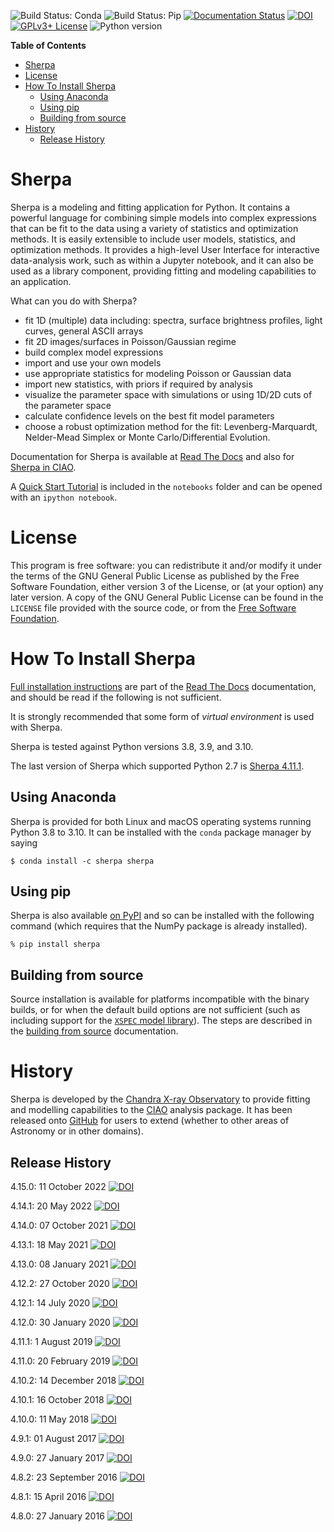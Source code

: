 ![Build Status: Conda](https://github.com/sherpa/sherpa/workflows/Conda%20CI/badge.svg)
![Build Status: Pip](https://github.com/sherpa/sherpa/workflows/Pip%20CI/badge.svg)
[![Documentation Status](https://readthedocs.org/projects/sherpa/badge/)](https://sherpa.readthedocs.io/)
[![DOI](https://zenodo.org/badge/683/sherpa/sherpa.svg)](https://zenodo.org/badge/latestdoi/683/sherpa/sherpa)
[![GPLv3+ License](https://img.shields.io/badge/license-GPLv3+-blue.svg)](https://www.gnu.org/copyleft/gpl.html)
![Python version](https://img.shields.io/badge/Python-3.8,3.9,3.10-green.svg?style=flat)

<!-- TOC *generated with [DocToc](https://github.com/thlorenz/doctoc)* -->
**Table of Contents**

- [Sherpa](#sherpa)
- [License](#license)
- [How To Install Sherpa](#how-to-install-sherpa)
  - [Using Anaconda](#using-anaconda)
  - [Using pip](#using-pip)
  - [Building from source](#building-from-source)
- [History](#history)
  - [Release History](#release-history)

<!-- END doctoc generated TOC please keep comment here to allow auto update -->


Sherpa
======

Sherpa is a modeling and fitting application for Python. It contains a
powerful language for combining simple models into complex expressions
that can be fit to the data using a variety of statistics and
optimization methods.  It is easily extensible to include user models,
statistics, and optimization methods.  It provides a high-level User
Interface for interactive data-analysis work, such as within a
Jupyter notebook, and it can also be used as a library component,
providing fitting and modeling capabilities to an application.

What can you do with Sherpa?

- fit 1D (multiple) data including: spectra, surface brightness profiles, light curves, general ASCII arrays
- fit 2D images/surfaces in Poisson/Gaussian regime
- build complex model expressions
- import and use your own models
- use appropriate statistics for modeling Poisson or Gaussian data
- import new statistics, with priors if required by analysis
- visualize the parameter space with simulations or using 1D/2D cuts of the parameter space
- calculate confidence levels on the best fit model parameters
- choose a robust optimization method for the fit: Levenberg-Marquardt, Nelder-Mead Simplex or Monte Carlo/Differential Evolution.

Documentation for Sherpa is available at
[Read The Docs](https://sherpa.readthedocs.io/)
and also for [Sherpa in CIAO](http://cxc.harvard.edu/sherpa/).

A [Quick Start Tutorial](http://nbviewer.ipython.org/github/sherpa/sherpa/tree/main/notebooks/SherpaQuickStart.ipynb)
is included in the `notebooks` folder and can be opened with an `ipython notebook`.

License
=======

This program is free software: you can redistribute it and/or modify it under
the terms of the GNU General Public License as published by the Free Software
Foundation, either version 3 of the License, or (at your option) any later
version. A copy of the GNU General Public License can be found in the
`LICENSE` file provided with the source code, or from the
[Free Software Foundation](http://www.gnu.org/licenses/).

How To Install Sherpa
=====================

[Full installation instructions](https://sherpa.readthedocs.io/en/latest/install.html)
are part of the [Read The Docs](https://sherpa.readthedocs.io/)
documentation, and should be read if the following is not sufficient.

It is strongly recommended that some form of *virtual environment* is
used with Sherpa.

Sherpa is tested against Python versions 3.8, 3.9, and 3.10.

The last version of Sherpa which supported Python 2.7 is
[Sherpa 4.11.1](https://doi.org/10.5281/zenodo.3358134).

Using Anaconda
--------------

Sherpa is provided for both Linux and macOS operating systems running
Python 3.8 to 3.10. It can be installed with the `conda`
package manager by saying

    $ conda install -c sherpa sherpa

Using pip
---------

Sherpa is also available
[on PyPI](https://pypi.python.org/pypi/sherpa) and so can be installed
with the following command (which requires that the NumPy package is
already installed).

    % pip install sherpa

Building from source
--------------------

Source installation is available for platforms incompatible with the
binary builds, or for when the default build options are not sufficient
(such as including support for the
[`XSPEC` model library](https://heasarc.gsfc.nasa.gov/xanadu/xspec/)).
The steps are described in the
[building from source](https://sherpa.readthedocs.io/en/latest/install.html#building-from-source)
documentation.

History
=======

Sherpa is developed by the [Chandra X-ray
Observatory](http://chandra.harvard.edu/) to provide fitting and modelling
capabilities to the [CIAO](http://cxc.harvard.edu/ciao/) analysis package. It
has been released onto [GitHub](https://github.com/sherpa/sherpa) for users to
extend (whether to other areas of Astronomy or in other domains).

Release History
---------------

4.15.0: 11 October 2022 [![DOI](https://zenodo.org/badge/DOI/10.5281/zenodo.7186379.svg)](https://doi.org/10.5281/zenodo.7186379)

4.14.1: 20 May 2022 [![DOI](https://zenodo.org/badge/DOI/10.5281/zenodo.6567264.svg)](https://doi.org/10.5281/zenodo.6567264)

4.14.0: 07 October 2021 [![DOI](https://zenodo.org/badge/DOI/10.5281/zenodo.5554957.svg)](https://doi.org/10.5281/zenodo.5554957)

4.13.1: 18 May 2021 [![DOI](https://zenodo.org/badge/DOI/10.5281/zenodo.4770623.svg)](https://doi.org/10.5281/zenodo.4770623)

4.13.0: 08 January 2021 [![DOI](https://zenodo.org/badge/DOI/10.5281/zenodo.4428938.svg)](https://doi.org/10.5281/zenodo.4428938)

4.12.2: 27 October 2020 [![DOI](https://zenodo.org/badge/DOI/10.5281/zenodo.4141888.svg)](https://doi.org/10.5281/zenodo.4141888)

4.12.1: 14 July 2020 [![DOI](https://zenodo.org/badge/DOI/10.5281/zenodo.3944985.svg)](https://doi.org/10.5281/zenodo.3944985)

4.12.0: 30 January 2020 [![DOI](https://zenodo.org/badge/DOI/10.5281/zenodo.3631574.svg)](https://doi.org/10.5281/zenodo.3631574)

4.11.1: 1 August 2019 [![DOI](https://zenodo.org/badge/DOI/10.5281/zenodo.3358134.svg)](https://doi.org/10.5281/zenodo.3358134)

4.11.0: 20 February 2019 [![DOI](https://zenodo.org/badge/DOI/10.5281/zenodo.2573885.svg)](https://doi.org/10.5281/zenodo.2573885)

4.10.2: 14 December 2018 [![DOI](https://zenodo.org/badge/DOI/10.5281/zenodo.2275738.svg)](https://doi.org/10.5281/zenodo.2275738)

4.10.1: 16 October 2018 [![DOI](https://zenodo.org/badge/DOI/10.5281/zenodo.1463962.svg)](https://doi.org/10.5281/zenodo.1463962)

4.10.0: 11 May 2018 [![DOI](https://zenodo.org/badge/DOI/10.5281/zenodo.1245678.svg)](https://doi.org/10.5281/zenodo.1245678)

4.9.1: 01 August 2017 [![DOI](https://zenodo.org/badge/DOI/10.5281/zenodo.838686.svg)](https://doi.org/10.5281/zenodo.838686)

4.9.0: 27 January 2017 [![DOI](https://zenodo.org/badge/DOI/10.5281/zenodo.260416.svg)](https://doi.org/10.5281/zenodo.260416)

4.8.2: 23 September 2016 [![DOI](https://zenodo.org/badge/DOI/10.5281/zenodo.154744.svg)](https://doi.org/10.5281/zenodo.154744)

4.8.1: 15 April 2016 [![DOI](https://zenodo.org/badge/doi/10.5281/zenodo.49832.svg)](https://doi.org/10.5281/zenodo.49832)

4.8.0: 27 January 2016 [![DOI](https://zenodo.org/badge/doi/10.5281/zenodo.45243.svg)](https://doi.org/10.5281/zenodo.45243)
